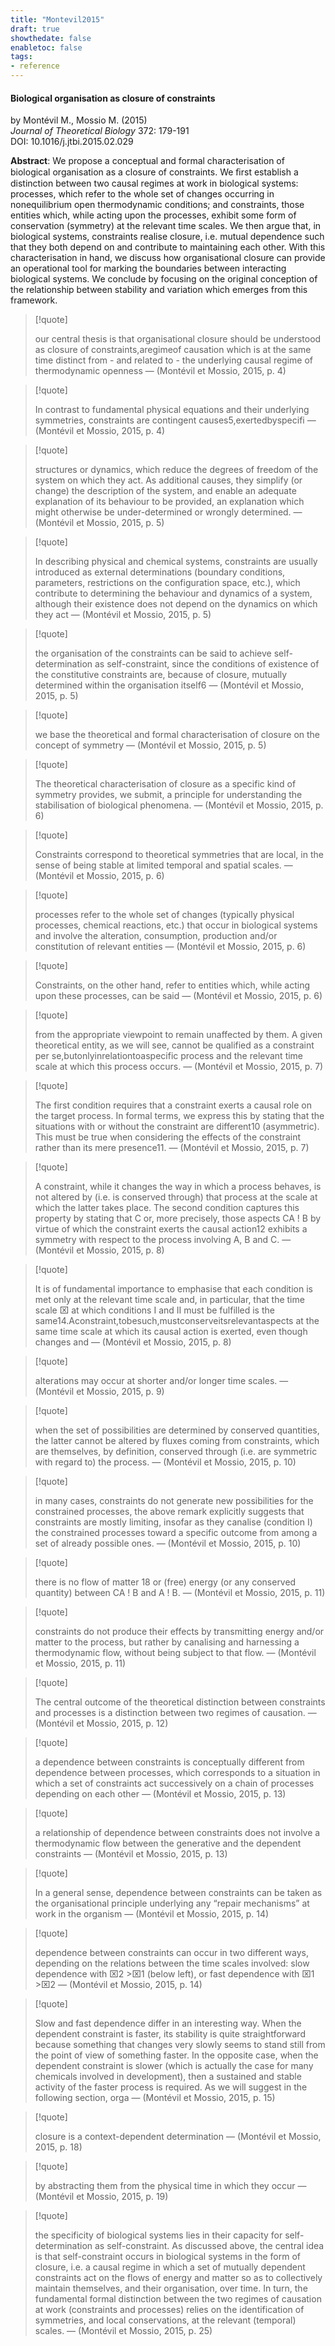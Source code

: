 ```yaml
---
title: "Montevil2015"
draft: true
showthedate: false
enabletoc: false
tags:
- reference
---
```


#### **Biological organisation as closure of constraints**     
by Montévil M., Mossio M. (2015)         
*Journal of Theoretical Biology* 372: 179-191       
DOI: 10.1016/j.jtbi.2015.02.029     

**Abstract**:  We propose a conceptual and formal characterisation of biological organisation as a closure of constraints. We ﬁrst establish a distinction between two causal regimes at work in biological systems: processes, which refer to the whole set of changes occurring in nonequilibrium open thermodynamic conditions; and constraints, those entities which, while acting upon the processes, exhibit some form of conservation (symmetry) at the relevant time scales. We then argue that, in biological systems, constraints realise closure, i.e. mutual dependence such that they both depend on and contribute to maintaining each other. With this characterisation in hand, we discuss how organisational closure can provide an operational tool for marking the boundaries between interacting biological systems. We conclude by focusing on the original conception of the relationship between stability and variation which emerges from this framework.




> [!quote] 
>
>our central thesis is that organisational closure should be understood as closure of constraints,aregimeof causation which is at the same time distinct from - and related to - the underlying causal regime of thermodynamic openness —  (Montévil et Mossio, 2015, p. 4) 

> [!quote] 
>
>In contrast to fundamental physical equations and their underlying symmetries, constraints are contingent causes5,exertedbyspecifi —  (Montévil et Mossio, 2015, p. 4) 

> [!quote] 
>
>structures or dynamics, which reduce the degrees of freedom of the system on which they act. As additional causes, they simplify (or change) the description of the system, and enable an adequate explanation of its behaviour to be provided, an explanation which might otherwise be under-determined or wrongly determined. —  (Montévil et Mossio, 2015, p. 5) 

> [!quote] 
>
>In describing physical and chemical systems, constraints are usually introduced as external determinations (boundary conditions, parameters, restrictions on the configuration space, etc.), which contribute to determining the behaviour and dynamics of a system, although their existence does not depend on the dynamics on which they act —  (Montévil et Mossio, 2015, p. 5) 

> [!quote] 
>
>the organisation of the constraints can be said to achieve self-determination as self-constraint, since the conditions of existence of the constitutive constraints are, because of closure, mutually determined within the organisation itself6 —  (Montévil et Mossio, 2015, p. 5) 

> [!quote] 
>
>we base the theoretical and formal characterisation of closure on the concept of symmetry —  (Montévil et Mossio, 2015, p. 5) 

> [!quote] 
>
>The theoretical characterisation of closure as a specific kind of symmetry provides, we submit, a principle for understanding the stabilisation of biological phenomena. —  (Montévil et Mossio, 2015, p. 6) 

> [!quote] 
>
>Constraints correspond to theoretical symmetries that are local, in the sense of being stable at limited temporal and spatial scales. —  (Montévil et Mossio, 2015, p. 6) 

> [!quote] 
>
>processes refer to the whole set of changes (typically physical processes, chemical reactions, etc.) that occur in biological systems and involve the alteration, consumption, production and/or constitution of relevant entities —  (Montévil et Mossio, 2015, p. 6) 

> [!quote] 
>
>Constraints, on the other hand, refer to entities which, while acting upon these processes, can be said —  (Montévil et Mossio, 2015, p. 6) 

> [!quote] 
>
>from the appropriate viewpoint to remain unaffected by them. A given theoretical entity, as we will see, cannot be qualified as a constraint per se,butonlyinrelationtoaspecific process and the relevant time scale at which this process occurs. —  (Montévil et Mossio, 2015, p. 7) 

> [!quote] 
>
>The first condition requires that a constraint exerts a causal role on the target process. In formal terms, we express this by stating that the situations with or without the constraint are different10 (asymmetric). This must be true when considering the effects of the constraint rather than its mere presence11. —  (Montévil et Mossio, 2015, p. 7) 

> [!quote] 
>
>A constraint, while it changes the way in which a process behaves, is not altered by (i.e. is conserved through) that process at the scale at which the latter takes place. The second condition captures this property by stating that C or, more precisely, those aspects CA ! B by virtue of which the constraint exerts the causal action12 exhibits a symmetry with respect to the process involving A, B and C. —  (Montévil et Mossio, 2015, p. 8) 

> [!quote] 
>
>It is of fundamental importance to emphasise that each condition is met only at the relevant time scale and, in particular, that the time scale ⌧ at which conditions I and II must be fulfilled is the same14.Aconstraint,tobesuch,mustconserveitsrelevantaspects at the same time scale at which its causal action is exerted, even though changes and —  (Montévil et Mossio, 2015, p. 8) 

> [!quote] 
>
>alterations may occur at shorter and/or longer time scales. —  (Montévil et Mossio, 2015, p. 9) 

> [!quote] 
>
>when the set of possibilities are determined by conserved quantities, the latter cannot be altered by fluxes coming from constraints, which are themselves, by definition, conserved through (i.e. are symmetric with regard to) the process. —  (Montévil et Mossio, 2015, p. 10) 

> [!quote] 
>
>in many cases, constraints do not generate new possibilities for the constrained processes, the above remark explicitly suggests that constraints are mostly limiting, insofar as they canalise (condition I) the constrained processes toward a specific outcome from among a set of already possible ones. —  (Montévil et Mossio, 2015, p. 10) 

> [!quote] 
>
>there is no flow of matter 18 or (free) energy (or any conserved quantity) between CA ! B and A ! B. —  (Montévil et Mossio, 2015, p. 11) 

> [!quote] 
>
>constraints do not produce their effects by transmitting energy and/or matter to the process, but rather by canalising and harnessing a thermodynamic flow, without being subject to that flow. —  (Montévil et Mossio, 2015, p. 11) 

> [!quote] 
>
>The central outcome of the theoretical distinction between constraints and processes is a distinction between two regimes of causation. —  (Montévil et Mossio, 2015, p. 12) 

> [!quote] 
>
>a dependence between constraints is conceptually different from dependence between processes, which corresponds to a situation in which a set of constraints act successively on a chain of processes depending on each other —  (Montévil et Mossio, 2015, p. 13) 

> [!quote] 
>
>a relationship of dependence between constraints does not involve a thermodynamic flow between the generative and the dependent constraints —  (Montévil et Mossio, 2015, p. 13) 

> [!quote] 
>
>In a general sense, dependence between constraints can be taken as the organisational principle underlying any “repair mechanisms” at work in the organism —  (Montévil et Mossio, 2015, p. 14) 

> [!quote] 
>
>dependence between constraints can occur in two different ways, depending on the relations between the time scales involved: slow dependence with ⌧2 &gt;⌧1 (below left), or fast dependence with ⌧1 &gt;⌧2 —  (Montévil et Mossio, 2015, p. 14) 



> [!quote] 
>
>Slow and fast dependence differ in an interesting way. When the dependent constraint is faster, its stability is quite straightforward because something that changes very slowly seems to stand still from the point of view of something faster. In the opposite case, when the dependent constraint is slower (which is actually the case for many chemicals involved in development), then a sustained and stable activity of the faster process is required. As we will suggest in the following section, orga —  (Montévil et Mossio, 2015, p. 15) 



> [!quote] 
>
>closure is a context-dependent determination —  (Montévil et Mossio, 2015, p. 18) 

> [!quote] 
>
>by abstracting them from the physical time in which they occur —  (Montévil et Mossio, 2015, p. 19) 

> [!quote] 
>
>the specificity of biological systems lies in their capacity for self-determination as self-constraint. As discussed above, the central idea is that self-constraint occurs in biological systems in the form of closure, i.e. a causal regime in which a set of mutually dependent constraints act on the flows of energy and matter so as to collectively maintain themselves, and their organisation, over time. In turn, the fundamental formal distinction between the two regimes of causation at work (constraints and processes) relies on the identification of symmetries, and local conservations, at the relevant (temporal) scales. —  (Montévil et Mossio, 2015, p. 25) 


